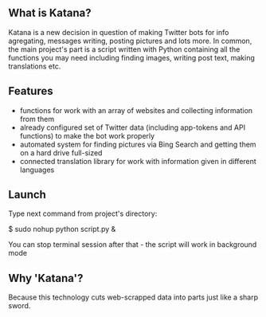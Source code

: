 What is Katana?
---------------
Katana is a new decision in question of making Twitter bots for info agregating, messages writing, posting pictures and lots more. In common, the main project's part is a script written with Python containing all the functions you may need including finding images, writing post text, making translations etc.

Features
--------
- functions for work with an array of websites and collecting information from them
- already configured set of Twitter data (including app-tokens and API functions) to make the bot work properly
- automated system for finding pictures via Bing Search and getting them on a hard drive full-sized
- connected translation library for work with information given in different languages

Launch
------
Type next command from project's directory:

  $ sudo nohup python script.py &

You can stop terminal session after that - the script will work in background mode

Why 'Katana'?
-------------
Because this technology cuts web-scrapped data into parts just like a sharp sword.

